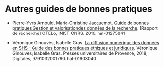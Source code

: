 # Autres guides de bonnes pratiques
            
* Pierre-Yves Arnould, Marie-Christine Jacquemot. [Guide de bonnes pratiques Gestion et valorisationdes données de la recherche](https://hal.archives-ouvertes.fr/hal-01275841/document). [Rapport de recherche] OTELo; INIST-CNRS. 2016. hal-01275841

* Véronique Ginouvès, Isabelle Gras. [La diffusion numérique des données en SHS - Guide des bonnes pratiques éthiques et juridiques](https://hal-amu.archives-ouvertes.fr/hal-01903040). Véronique Ginouvès; Isabelle Gras. Presses universitaires de Provence, 2018, Digitales, 9791032001790. hal-01903040
